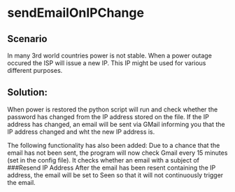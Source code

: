 # sendEmailOnIPChange

## Scenario
In many 3rd world countries power is not stable.
When a power outage occured the ISP will issue a new IP.
This IP might be used for various different purposes.

## Solution:
When power is restored the python script will run and check whether the password has changed from the IP address stored on the file.
If the IP address has changed, an email will be sent via GMail informing you that the IP address changed and wht the new IP address is.

The following functionality has also been added:
Due to a chance that the email has not been sent, the program will now check Gmail every 15 minutes (set in the config file). It checks whether an email with a subject of ###Resend IP Address
After the email has been resent containing the IP address, the email will be set to Seen so that it will not continuously trigger the email.
